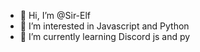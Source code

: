 - 👋 Hi, I’m @Sir-Elf
- 👀 I’m interested in Javascript and Python
- 🌱 I’m currently learning Discord js and py

<!---
Sir-Elf/Sir-Elf is a ✨ special ✨ repository because its `README.md` (this file) appears on your GitHub profile.
You can click the Preview link to take a look at your changes.
--->
